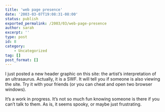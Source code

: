 ```yaml
---
title: 'web page presence'
date: '2003-03-07T19:08:31-08:00'
status: publish
exported_permalink: /2003/03/web-page-presence
author: sarah
excerpt: ''
type: post
id: 8
category:
    - Uncategorized
tag: []
post_format: []
---
```

I just posted a new header graphic on this site: the artist’s interpretation of an ultrasaurus. Actually, it is a SWF. It will tell you if someone is also viewing the site. Try it with your friends (or you can cheat and open two browser windows).

It’s a work in progress. It’s not so much fun knowing someone is there if you can’t talk to them. As is, it seems spooky, or maybe just frustrating.